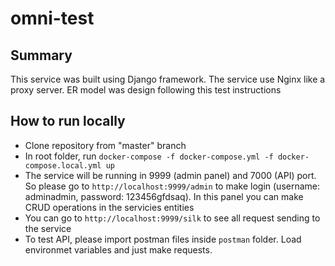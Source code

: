 # omni-test

## Summary
This service was built using Django framework. The service use Nginx like a proxy server. ER model was design following this test instructions

## How to run locally
- Clone repository from "master" branch
- In root folder, run ```docker-compose -f docker-compose.yml -f docker-compose.local.yml up```
- The service will be running in 9999 (admin panel) and 7000 (API) port. So please go to ```http://localhost:9999/admin``` to make login (username: adminadmin, password: 123456gfdsaq). 
In this panel you can make CRUD operations in the servicies entities
- You can go to ```http://localhost:9999/silk``` to see all request sending to the service
- To test API, please import postman files inside ```postman``` folder. Load environmet variables and just make requests.
